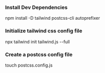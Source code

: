 ### Install Dev Dependencies

npm install -D tailwind postcss-cli autoprefixer

### Initialize tailwind css config file

npx tailwind init tailwind.js --full

### Create a postcss config file

touch postcss.config.js